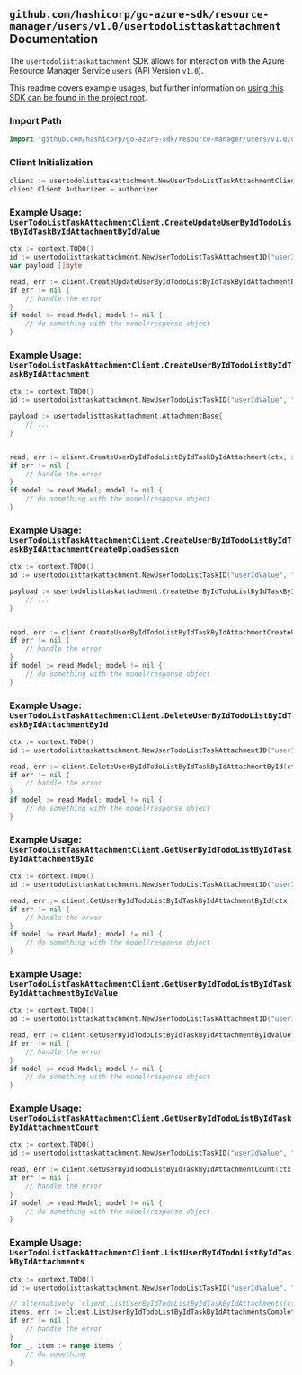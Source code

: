 
## `github.com/hashicorp/go-azure-sdk/resource-manager/users/v1.0/usertodolisttaskattachment` Documentation

The `usertodolisttaskattachment` SDK allows for interaction with the Azure Resource Manager Service `users` (API Version `v1.0`).

This readme covers example usages, but further information on [using this SDK can be found in the project root](https://github.com/hashicorp/go-azure-sdk/tree/main/docs).

### Import Path

```go
import "github.com/hashicorp/go-azure-sdk/resource-manager/users/v1.0/usertodolisttaskattachment"
```


### Client Initialization

```go
client := usertodolisttaskattachment.NewUserTodoListTaskAttachmentClientWithBaseURI("https://management.azure.com")
client.Client.Authorizer = authorizer
```


### Example Usage: `UserTodoListTaskAttachmentClient.CreateUpdateUserByIdTodoListByIdTaskByIdAttachmentByIdValue`

```go
ctx := context.TODO()
id := usertodolisttaskattachment.NewUserTodoListTaskAttachmentID("userIdValue", "todoTaskListIdValue", "todoTaskIdValue", "attachmentBaseIdValue")
var payload []byte

read, err := client.CreateUpdateUserByIdTodoListByIdTaskByIdAttachmentByIdValue(ctx, id, payload)
if err != nil {
	// handle the error
}
if model := read.Model; model != nil {
	// do something with the model/response object
}
```


### Example Usage: `UserTodoListTaskAttachmentClient.CreateUserByIdTodoListByIdTaskByIdAttachment`

```go
ctx := context.TODO()
id := usertodolisttaskattachment.NewUserTodoListTaskID("userIdValue", "todoTaskListIdValue", "todoTaskIdValue")

payload := usertodolisttaskattachment.AttachmentBase{
	// ...
}


read, err := client.CreateUserByIdTodoListByIdTaskByIdAttachment(ctx, id, payload)
if err != nil {
	// handle the error
}
if model := read.Model; model != nil {
	// do something with the model/response object
}
```


### Example Usage: `UserTodoListTaskAttachmentClient.CreateUserByIdTodoListByIdTaskByIdAttachmentCreateUploadSession`

```go
ctx := context.TODO()
id := usertodolisttaskattachment.NewUserTodoListTaskID("userIdValue", "todoTaskListIdValue", "todoTaskIdValue")

payload := usertodolisttaskattachment.CreateUserByIdTodoListByIdTaskByIdAttachmentCreateUploadSessionRequest{
	// ...
}


read, err := client.CreateUserByIdTodoListByIdTaskByIdAttachmentCreateUploadSession(ctx, id, payload)
if err != nil {
	// handle the error
}
if model := read.Model; model != nil {
	// do something with the model/response object
}
```


### Example Usage: `UserTodoListTaskAttachmentClient.DeleteUserByIdTodoListByIdTaskByIdAttachmentById`

```go
ctx := context.TODO()
id := usertodolisttaskattachment.NewUserTodoListTaskAttachmentID("userIdValue", "todoTaskListIdValue", "todoTaskIdValue", "attachmentBaseIdValue")

read, err := client.DeleteUserByIdTodoListByIdTaskByIdAttachmentById(ctx, id)
if err != nil {
	// handle the error
}
if model := read.Model; model != nil {
	// do something with the model/response object
}
```


### Example Usage: `UserTodoListTaskAttachmentClient.GetUserByIdTodoListByIdTaskByIdAttachmentById`

```go
ctx := context.TODO()
id := usertodolisttaskattachment.NewUserTodoListTaskAttachmentID("userIdValue", "todoTaskListIdValue", "todoTaskIdValue", "attachmentBaseIdValue")

read, err := client.GetUserByIdTodoListByIdTaskByIdAttachmentById(ctx, id)
if err != nil {
	// handle the error
}
if model := read.Model; model != nil {
	// do something with the model/response object
}
```


### Example Usage: `UserTodoListTaskAttachmentClient.GetUserByIdTodoListByIdTaskByIdAttachmentByIdValue`

```go
ctx := context.TODO()
id := usertodolisttaskattachment.NewUserTodoListTaskAttachmentID("userIdValue", "todoTaskListIdValue", "todoTaskIdValue", "attachmentBaseIdValue")

read, err := client.GetUserByIdTodoListByIdTaskByIdAttachmentByIdValue(ctx, id)
if err != nil {
	// handle the error
}
if model := read.Model; model != nil {
	// do something with the model/response object
}
```


### Example Usage: `UserTodoListTaskAttachmentClient.GetUserByIdTodoListByIdTaskByIdAttachmentCount`

```go
ctx := context.TODO()
id := usertodolisttaskattachment.NewUserTodoListTaskID("userIdValue", "todoTaskListIdValue", "todoTaskIdValue")

read, err := client.GetUserByIdTodoListByIdTaskByIdAttachmentCount(ctx, id)
if err != nil {
	// handle the error
}
if model := read.Model; model != nil {
	// do something with the model/response object
}
```


### Example Usage: `UserTodoListTaskAttachmentClient.ListUserByIdTodoListByIdTaskByIdAttachments`

```go
ctx := context.TODO()
id := usertodolisttaskattachment.NewUserTodoListTaskID("userIdValue", "todoTaskListIdValue", "todoTaskIdValue")

// alternatively `client.ListUserByIdTodoListByIdTaskByIdAttachments(ctx, id)` can be used to do batched pagination
items, err := client.ListUserByIdTodoListByIdTaskByIdAttachmentsComplete(ctx, id)
if err != nil {
	// handle the error
}
for _, item := range items {
	// do something
}
```
